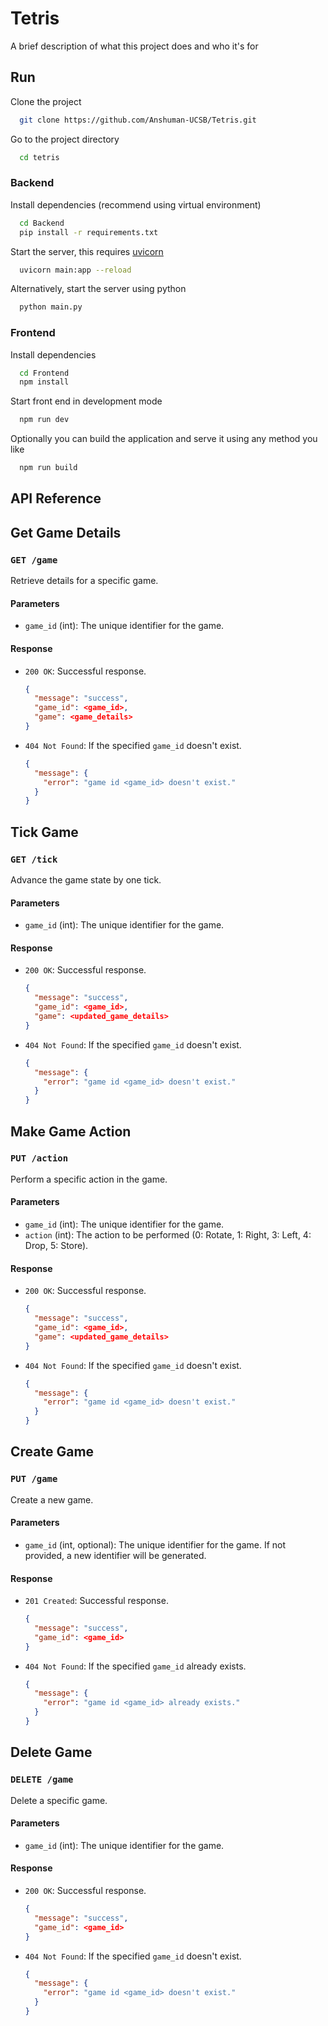 
# Tetris

A brief description of what this project does and who it's for


## Run

Clone the project

```bash
  git clone https://github.com/Anshuman-UCSB/Tetris.git
```

Go to the project directory

```bash
  cd tetris
```

### Backend
Install dependencies (recommend using virtual environment)

```bash
  cd Backend
  pip install -r requirements.txt
```

Start the server, this requires [uvicorn](https://www.uvicorn.org/)

```bash
  uvicorn main:app --reload
```

Alternatively, start the server using python

```bash
  python main.py
```

### Frontend
Install dependencies

```bash
  cd Frontend
  npm install
```

Start front end in development mode

```bash
  npm run dev
```

Optionally you can build the application and serve it using any method you like

```bash
  npm run build
```
## API Reference

## Get Game Details
### `GET /game`
Retrieve details for a specific game.

#### Parameters
- `game_id` (int): The unique identifier for the game.

#### Response
- `200 OK`: Successful response.
  ```json
  {
    "message": "success",
    "game_id": <game_id>,
    "game": <game_details>
  }
  ```
- `404 Not Found`: If the specified `game_id` doesn't exist.
  ```json
  {
    "message": {
      "error": "game id <game_id> doesn't exist."
    }
  }
  ```

## Tick Game
### `GET /tick`
Advance the game state by one tick.

#### Parameters
- `game_id` (int): The unique identifier for the game.

#### Response
- `200 OK`: Successful response.
  ```json
  {
    "message": "success",
    "game_id": <game_id>,
    "game": <updated_game_details>
  }
  ```
- `404 Not Found`: If the specified `game_id` doesn't exist.
  ```json
  {
    "message": {
      "error": "game id <game_id> doesn't exist."
    }
  }
  ```

## Make Game Action
### `PUT /action`
Perform a specific action in the game.

#### Parameters
- `game_id` (int): The unique identifier for the game.
- `action` (int): The action to be performed (0: Rotate, 1: Right, 3: Left, 4: Drop, 5: Store).

#### Response
- `200 OK`: Successful response.
  ```json
  {
    "message": "success",
    "game_id": <game_id>,
    "game": <updated_game_details>
  }
  ```
- `404 Not Found`: If the specified `game_id` doesn't exist.
  ```json
  {
    "message": {
      "error": "game id <game_id> doesn't exist."
    }
  }
  ```

## Create Game
### `PUT /game`
Create a new game.

#### Parameters
- `game_id` (int, optional): The unique identifier for the game. If not provided, a new identifier will be generated.

#### Response
- `201 Created`: Successful response.
  ```json
  {
    "message": "success",
    "game_id": <game_id>
  }
  ```
- `404 Not Found`: If the specified `game_id` already exists.
  ```json
  {
    "message": {
      "error": "game id <game_id> already exists."
    }
  }
  ```

## Delete Game
### `DELETE /game`
Delete a specific game.

#### Parameters
- `game_id` (int): The unique identifier for the game.

#### Response
- `200 OK`: Successful response.
  ```json
  {
    "message": "success",
    "game_id": <game_id>
  }
  ```
- `404 Not Found`: If the specified `game_id` doesn't exist.
  ```json
  {
    "message": {
      "error": "game id <game_id> doesn't exist."
    }
  }
  ```
